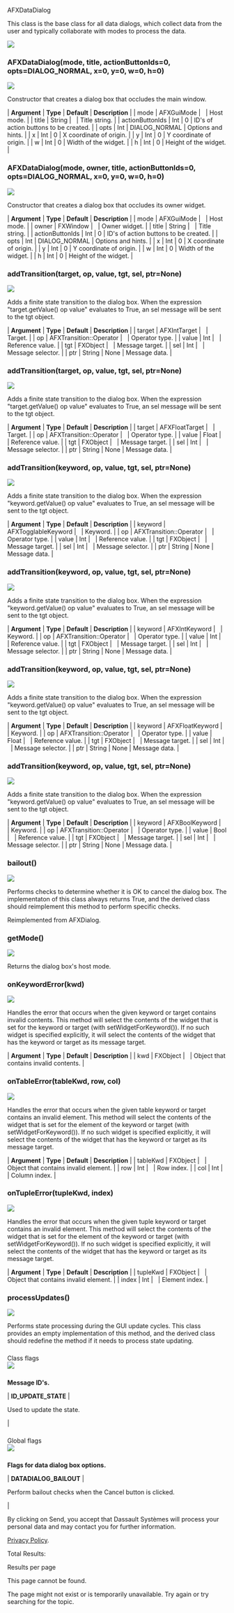 AFXDataDialog

This class is the base class for all data dialogs, which collect data from the user and typically collaborate with modes to process the data.

![](https://help.3ds.com/2023/English/DSSIMULIA_Established/SIMACAERefImages/gui-afxdatadialog.png)

### AFXDataDialog(mode, title, actionButtonIds=0, opts=DIALOG_NORMAL, x=0, y=0, w=0, h=0)  
![](https://help.3ds.com/2023/English/DSSIMULIA_Established/IconsReference/butix_top_wline.png)

Constructor that creates a dialog box that occludes the main window.

| **Argument** | **Type** | **Default** | **Description** |
| mode | AFXGuiMode |   | Host mode. |
| title | String |   | Title string. |
| actionButtonIds | Int | 0 | ID's of action buttons to be created. |
| opts | Int | DIALOG_NORMAL | Options and hints. |
| x | Int | 0 | X coordinate of origin. |
| y | Int | 0 | Y coordinate of origin. |
| w | Int | 0 | Width of the widget. |
| h | Int | 0 | Height of the widget. |

### AFXDataDialog(mode, owner, title, actionButtonIds=0, opts=DIALOG_NORMAL, x=0, y=0, w=0, h=0)  
![](https://help.3ds.com/2023/English/DSSIMULIA_Established/IconsReference/butix_top_wline.png)

Constructor that creates a dialog box that occludes its owner widget.

| **Argument** | **Type** | **Default** | **Description** |
| mode | AFXGuiMode |   | Host mode. |
| owner | FXWindow |   | Owner widget. |
| title | String |   | Title string. |
| actionButtonIds | Int | 0 | ID's of action buttons to be created. |
| opts | Int | DIALOG_NORMAL | Options and hints. |
| x | Int | 0 | X coordinate of origin. |
| y | Int | 0 | Y coordinate of origin. |
| w | Int | 0 | Width of the widget. |
| h | Int | 0 | Height of the widget. |

### addTransition(target, op, value, tgt, sel, ptr=None)  
![](https://help.3ds.com/2023/English/DSSIMULIA_Established/IconsReference/butix_top_wline.png)

Adds a finite state transition to the dialog box. When the expression "target.getValue() op value" evaluates to True, an sel message will be sent to the tgt object.

| **Argument** | **Type** | **Default** | **Description** |
| target | AFXIntTarget |   | Target. |
| op | AFXTransition::Operator |   | Operator type. |
| value | Int |   | Reference value. |
| tgt | FXObject |   | Message target. |
| sel | Int |   | Message selector. |
| ptr | String | None | Message data. |

### addTransition(target, op, value, tgt, sel, ptr=None)  
![](https://help.3ds.com/2023/English/DSSIMULIA_Established/IconsReference/butix_top_wline.png)

Adds a finite state transition to the dialog box. When the expression "target.getValue() op value" evaluates to True, an sel message will be sent to the tgt object.

| **Argument** | **Type** | **Default** | **Description** |
| target | AFXFloatTarget |   | Target. |
| op | AFXTransition::Operator |   | Operator type. |
| value | Float |   | Reference value. |
| tgt | FXObject |   | Message target. |
| sel | Int |   | Message selector. |
| ptr | String | None | Message data. |

### addTransition(keyword, op, value, tgt, sel, ptr=None)  
![](https://help.3ds.com/2023/English/DSSIMULIA_Established/IconsReference/butix_top_wline.png)

Adds a finite state transition to the dialog box. When the expression "keyword.getValue() op value" evaluates to True, an sel message will be sent to the tgt object.

| **Argument** | **Type** | **Default** | **Description** |
| keyword | AFXTogglableKeyword |   | Keyword. |
| op | AFXTransition::Operator |   | Operator type. |
| value | Int |   | Reference value. |
| tgt | FXObject |   | Message target. |
| sel | Int |   | Message selector. |
| ptr | String | None | Message data. |

### addTransition(keyword, op, value, tgt, sel, ptr=None)  
![](https://help.3ds.com/2023/English/DSSIMULIA_Established/IconsReference/butix_top_wline.png)

Adds a finite state transition to the dialog box. When the expression "keyword.getValue() op value" evaluates to True, an sel message will be sent to the tgt object.

| **Argument** | **Type** | **Default** | **Description** |
| keyword | AFXIntKeyword |   | Keyword. |
| op | AFXTransition::Operator |   | Operator type. |
| value | Int |   | Reference value. |
| tgt | FXObject |   | Message target. |
| sel | Int |   | Message selector. |
| ptr | String | None | Message data. |

### addTransition(keyword, op, value, tgt, sel, ptr=None)  
![](https://help.3ds.com/2023/English/DSSIMULIA_Established/IconsReference/butix_top_wline.png)

Adds a finite state transition to the dialog box. When the expression "keyword.getValue() op value" evaluates to True, an sel message will be sent to the tgt object.

| **Argument** | **Type** | **Default** | **Description** |
| keyword | AFXFloatKeyword |   | Keyword. |
| op | AFXTransition::Operator |   | Operator type. |
| value | Float |   | Reference value. |
| tgt | FXObject |   | Message target. |
| sel | Int |   | Message selector. |
| ptr | String | None | Message data. |

### addTransition(keyword, op, value, tgt, sel, ptr=None)  
![](https://help.3ds.com/2023/English/DSSIMULIA_Established/IconsReference/butix_top_wline.png)

Adds a finite state transition to the dialog box. When the expression "keyword.getValue() op value" evaluates to True, an sel message will be sent to the tgt object.

| **Argument** | **Type** | **Default** | **Description** |
| keyword | AFXBoolKeyword |   | Keyword. |
| op | AFXTransition::Operator |   | Operator type. |
| value | Bool |   | Reference value. |
| tgt | FXObject |   | Message target. |
| sel | Int |   | Message selector. |
| ptr | String | None | Message data. |

### bailout()  
![](https://help.3ds.com/2023/English/DSSIMULIA_Established/IconsReference/butix_top_wline.png)

Performs checks to determine whether it is OK to cancel the dialog box. The implementaton of this class always returns True, and the derived class should reimplement this method to perform specific checks.

Reimplemented from AFXDialog.

### getMode()  
![](https://help.3ds.com/2023/English/DSSIMULIA_Established/IconsReference/butix_top_wline.png)

Returns the dialog box's host mode.

### onKeywordError(kwd)  
![](https://help.3ds.com/2023/English/DSSIMULIA_Established/IconsReference/butix_top_wline.png)

Handles the error that occurs when the given keyword or target contains invalid contents. This method will select the contents of the widget that is set for the keyword or target (with setWidgetForKeyword()). If no such widget is specified explicitly, it will select the contents of the widget that has the keyword or target as its message target.

| **Argument** | **Type** | **Default** | **Description** |
| kwd | FXObject |   | Object that contains invalid contents. |

### onTableError(tableKwd, row, col)  
![](https://help.3ds.com/2023/English/DSSIMULIA_Established/IconsReference/butix_top_wline.png)

Handles the error that occurs when the given table keyword or target contains an invalid element. This method will select the contents of the widget that is set for the element of the keyword or target (with setWidgetForKeyword()). If no such widget is specified explicitly, it will select the contents of the widget that has the keyword or target as its message target.

| **Argument** | **Type** | **Default** | **Description** |
| tableKwd | FXObject |   | Object that contains invalid element. |
| row | Int |   | Row index. |
| col | Int |   | Column index. |

### onTupleError(tupleKwd, index)  
![](https://help.3ds.com/2023/English/DSSIMULIA_Established/IconsReference/butix_top_wline.png)

Handles the error that occurs when the given tuple keyword or target contains an invalid element. This method will select the contents of the widget that is set for the element of the keyword or target (with setWidgetForKeyword()). If no such widget is specified explicitly, it will select the contents of the widget that has the keyword or target as its message target.

| **Argument** | **Type** | **Default** | **Description** |
| tupleKwd | FXObject |   | Object that contains invalid element. |
| index | Int |   | Element index. |

### processUpdates()  
![](https://help.3ds.com/2023/English/DSSIMULIA_Established/IconsReference/butix_top_wline.png)

Performs state processing during the GUI update cycles. This class provides an empty implementation of this method, and the derived class should redefine the method if it needs to process state updating.

###   
Class flags  
![](https://help.3ds.com/2023/English/DSSIMULIA_Established/IconsReference/butix_top_wline.png)

### 

**Message ID's.**

| **ID\_UPDATE\_STATE** | 

Used to update the state.

 |

###   
Global flags  
![](https://help.3ds.com/2023/English/DSSIMULIA_Established/IconsReference/butix_top_wline.png)

### 

**Flags for data dialog box options.**

| **DATADIALOG_BAILOUT** | 

Perform bailout checks when the Cancel button is clicked.

 |

By clicking on Send, you accept that Dassault Systèmes will process your personal data and may contact you for further information.

[Privacy Policy](https://www.3ds.com/privacy-policy).

Total Results:

Results per page

This page cannot be found.

The page might not exist or is temporarily unavailable. Try again or try searching for the topic.